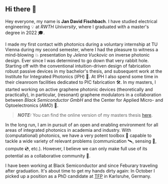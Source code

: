 ## Hi there 👋

Hey everyone, my name is **Jan David Fischbach**. 
I have studied electrical engineering 💡 at *RWTH University*, where I graduated with a master's degree in 2022 🎓. 

I made my first contact with photonics during a voluntary internship at TU Vienna during my second semester, where I had the pleasure to witness a mind-blowing 💥 presentation by *Jelena Vuckovic* on inverse photonic design. Ever since I was determined to go down that very rabbit hole. Starting off with the conventional intuition-driven design of fabrication robust passive devices in my bachelor's thesis, and subsequent work at the Institute for Integrated Photonics (*IPH*) 🥼. At IPH I also spend some time in their cleanroom facilities dedicated to PIC fabrication 🛠️. In my masters, I started working on active graphene photonic devices (theoretically and practically), in particular, (resonant) graphene modulators in a collaboration between *Black Semiconductor GmbH* and the Center for Applied Micro- and Optoelectronics (*AMO*) 🔦. 

> **_NOTE:_**  You can find the online version of my masters thesis [here](https://thesis.jan-dav.id).

In the long run, I am in pursuit of an open and enabling environment for all areas of integrated photonics in academia and industry. With (computational) photonics, we have a very potent toolbox 🧰 capable to tackle a wide variety of relevant problems (communication 🛰️, sensing 🧬, compute 💿, etc.). However, I believe we can only make full use of its potential as a collaborative community 🤝.

I have been working at Black Semiconductor and since Feburary traveling after graduation. It's about time to get my hands dirty again: In October I picked up a position as a PhD candidate at [TFP](https://github.com/tfp-photonics) in Karlsruhe, Germany.
